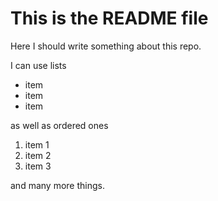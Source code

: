# This is the README file
Here I should write something about this repo.

I can use lists
- item
- item
- item

as well as ordered ones
1. item 1
2. item 2
3. item 3

and many more things.
